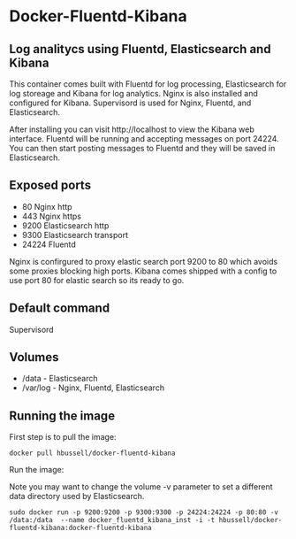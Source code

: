 Docker-Fluentd-Kibana
====================

## Log analitycs using Fluentd, Elasticsearch and Kibana

This container comes built with Fluentd for log processing, Elasticsearch for log storeage and Kibana for log analytics.
Nginx is also installed and configured for Kibana.  Supervisord is used for Nginx, Fluentd, and Elasticsearch.

After installing you can visit http://localhost to view the Kibana web interface.
Fluentd will be running and accepting messages on port 24224.  You can then start posting messages to Fluentd and they will be saved in Elasticsearch.

## Exposed ports

 - 80 Nginx http
 - 443 Nginx https
 - 9200 Elasticsearch http
 - 9300 Elasticsearch transport
 - 24224 Fluentd

Nginx is confirgured to proxy elastic search port 9200 to 80 which avoids some proxies blocking high ports.
Kibana comes shipped with a config to use port 80 for elastic search so its ready to go.

## Default command

Supervisord 

## Volumes

 - /data - Elasticsearch
 - /var/log - Nginx, Fluentd, Elasticsearch

## Running the image

First step is to pull the image:

    docker pull hbussell/docker-fluentd-kibana

Run the image:

Note you may want to change the volume -v parameter to set a different data directory used by Elasticsearch.

    sudo docker run -p 9200:9200 -p 9300:9300 -p 24224:24224 -p 80:80 -v /data:/data  --name docker_fluentd_kibana_inst -i -t hbussell/docker-fluentd-kibana:docker-fluentd-kibana

